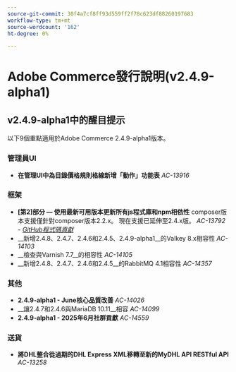 ```yaml
---
source-git-commit: 30f4a7cf8ff93d559ff2f78c623df88260197683
workflow-type: tm+mt
source-wordcount: '162'
ht-degree: 0%

---
```

# Adobe Commerce發行說明(v2.4.9-alpha1)

## v2.4.9-alpha1中的醒目提示

以下9個重點適用於Adobe Commerce 2.4.9-alpha1版本。

### 管理員UI

* __在管理UI中為目錄價格規則格線新增「動作」功能表__
  _AC-13916_

### 框架

* __[第2]部分 — 使用最新可用版本更新所有js程式庫和npm相依性__
composer版本支援僅針對composer版本2.2.x。 現在支援已延伸至2.4.x版。
  _AC-13792 - [GitHub程式碼貢獻](https://github.com/magento/magento2/commit/19844aa0)_
* __新增2.4.8、2.4.7、2.4.6和2.4.5、2.4.9-alpha1__的Valkey 8.x相容性
  _AC-14103_
* __檢查與Varnish 7.7__的相容性
  _AC-14105_
* __新增2.4.8、2.4.7、2.4.6和2.4.5__的RabbitMQ 4.1相容性
  _AC-14357_

### 其他

* __2.4.9-alpha1 - June核心品質改善__
  _AC-14026_
* __讓2.4.7和2.4.6與MariaDB 10.11__相容
  _AC-14099_
* __2.4.9-alpha1 - 2025年6月社群貢獻__
  _AC-14559_

### 送貨

* __將DHL整合從過期的DHL Express XML移轉至新的MyDHL API RESTful API__
  _AC-13258_
